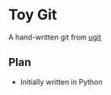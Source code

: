 # Toy Git

A hand-written git from [ugit](https://www.leshenko.net/p/ugit)

## Plan

- Initially written in Python

